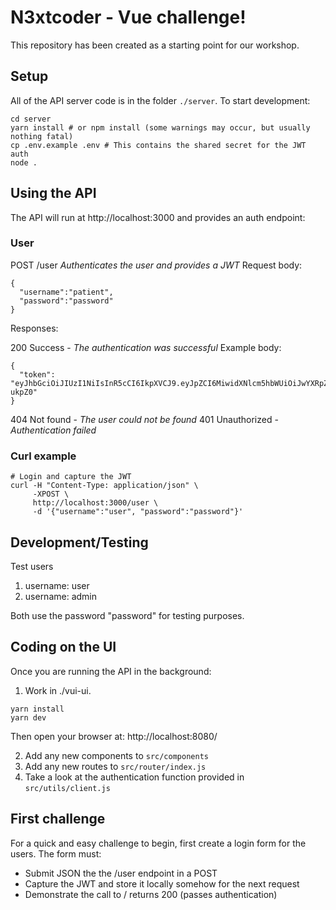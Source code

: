 # N3xtcoder - Vue challenge!

This repository has been created as a starting point for our workshop. 

## Setup

All of the API server code is in the folder `./server`. To start development:

```
cd server
yarn install # or npm install (some warnings may occur, but usually nothing fatal)
cp .env.example .env # This contains the shared secret for the JWT auth
node .
```

## Using the API

The API will run at http://localhost:3000 and provides an auth endpoint:

### User

POST /user *Authenticates the user and provides a JWT*
Request body:
```
{ 
  "username":"patient",
  "password":"password"
}
```
Responses:

200 Success - *The authentication was successful*
Example body:
```
{ 
  "token": "eyJhbGciOiJIUzI1NiIsInR5cCI6IkpXVCJ9.eyJpZCI6MiwidXNlcm5hbWUiOiJwYXRpZW50IiwicGFzc3dvcmQiOiJwYXNzd29yZCIsImRpc3BsYXlOYW1lIjoiSG9tZXIgU2ltcHNvbiIsInJvbGUiOiJwYXRpZW50IiwiaWF0IjoxNTA4NzYxNDA0LCJleHAiOjE1MDg4NDc4MDR9.VDIbyyDpV8_g_KjWQw4H6UDPpvSuYjpjxM1hZ-ukpZ0"
}
```

404 Not found - *The user could not be found*
401 Unauthorized - *Authentication failed*

### Curl example
```
# Login and capture the JWT
curl -H "Content-Type: application/json" \
     -XPOST \
     http://localhost:3000/user \
     -d '{"username":"user", "password":"password"}'
```

## Development/Testing

Test users

1. username: user
2. username: admin

Both use the password "password" for testing purposes.

## Coding on the UI

Once you are running the API in the background:
 
1. Work in ./vui-ui. 
```
yarn install
yarn dev
```
Then open your browser at: http://localhost:8080/ 

2. Add any new components to `src/components`
3. Add any new routes to `src/router/index.js`
4. Take a look at the authentication function provided in `src/utils/client.js`


## First challenge

For a quick and easy challenge to begin, first create a login form for the users. The form must:

- Submit JSON the the /user endpoint in a POST
- Capture the JWT and store it locally somehow for the next request
- Demonstrate the call to / returns 200 (passes authentication)
